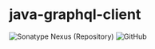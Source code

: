 # java-graphql-client

![Sonatype Nexus (Repository)](https://img.shields.io/nexus/iogithubpiotrkav-1002/io.github.piotrkav/java-graphql-client?server=https%3A%2F%2Foss.sonatype.org)
![GitHub](https://img.shields.io/github/license/piotrkav/java-graphql-client)


